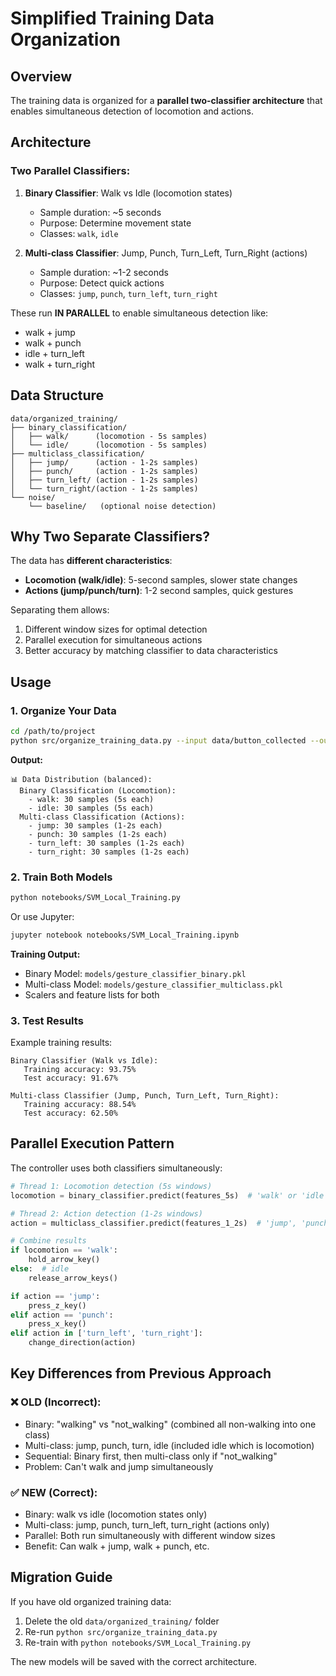 # Simplified Training Data Organization

## Overview

The training data is organized for a **parallel two-classifier architecture** that enables simultaneous detection of locomotion and actions.

## Architecture

### Two Parallel Classifiers:

1. **Binary Classifier**: Walk vs Idle (locomotion states)
   - Sample duration: ~5 seconds
   - Purpose: Determine movement state
   - Classes: `walk`, `idle`

2. **Multi-class Classifier**: Jump, Punch, Turn_Left, Turn_Right (actions)
   - Sample duration: ~1-2 seconds
   - Purpose: Detect quick actions
   - Classes: `jump`, `punch`, `turn_left`, `turn_right`

These run **IN PARALLEL** to enable simultaneous detection like:
- walk + jump
- walk + punch
- idle + turn_left
- walk + turn_right

## Data Structure

```
data/organized_training/
├── binary_classification/
│   ├── walk/      (locomotion - 5s samples)
│   └── idle/      (locomotion - 5s samples)
├── multiclass_classification/
│   ├── jump/      (action - 1-2s samples)
│   ├── punch/     (action - 1-2s samples)
│   ├── turn_left/ (action - 1-2s samples)
│   └── turn_right/(action - 1-2s samples)
└── noise/
    └── baseline/   (optional noise detection)
```

## Why Two Separate Classifiers?

The data has **different characteristics**:
- **Locomotion (walk/idle)**: 5-second samples, slower state changes
- **Actions (jump/punch/turn)**: 1-2 second samples, quick gestures

Separating them allows:
1. Different window sizes for optimal detection
2. Parallel execution for simultaneous actions
3. Better accuracy by matching classifier to data characteristics

## Usage

### 1. Organize Your Data

```bash
cd /path/to/project
python src/organize_training_data.py --input data/button_collected --output data/organized_training
```

**Output:**
```
📊 Data Distribution (balanced):
  Binary Classification (Locomotion):
    - walk: 30 samples (5s each)
    - idle: 30 samples (5s each)
  Multi-class Classification (Actions):
    - jump: 30 samples (1-2s each)
    - punch: 30 samples (1-2s each)
    - turn_left: 30 samples (1-2s each)
    - turn_right: 30 samples (1-2s each)
```

### 2. Train Both Models

```bash
python notebooks/SVM_Local_Training.py
```

Or use Jupyter:
```bash
jupyter notebook notebooks/SVM_Local_Training.ipynb
```

**Training Output:**
- Binary Model: `models/gesture_classifier_binary.pkl`
- Multi-class Model: `models/gesture_classifier_multiclass.pkl`
- Scalers and feature lists for both

### 3. Test Results

Example training results:
```
Binary Classifier (Walk vs Idle):
   Training accuracy: 93.75%
   Test accuracy: 91.67%

Multi-class Classifier (Jump, Punch, Turn_Left, Turn_Right):
   Training accuracy: 88.54%
   Test accuracy: 62.50%
```

## Parallel Execution Pattern

The controller uses both classifiers simultaneously:

```python
# Thread 1: Locomotion detection (5s windows)
locomotion = binary_classifier.predict(features_5s)  # 'walk' or 'idle'

# Thread 2: Action detection (1-2s windows)
action = multiclass_classifier.predict(features_1_2s)  # 'jump', 'punch', 'turn_left', 'turn_right', or None

# Combine results
if locomotion == 'walk':
    hold_arrow_key()
else:  # idle
    release_arrow_keys()

if action == 'jump':
    press_z_key()
elif action == 'punch':
    press_x_key()
elif action in ['turn_left', 'turn_right']:
    change_direction(action)
```

## Key Differences from Previous Approach

### ❌ OLD (Incorrect):
- Binary: "walking" vs "not_walking" (combined all non-walking into one class)
- Multi-class: jump, punch, turn, idle (included idle which is locomotion)
- Sequential: Binary first, then multi-class only if "not_walking"
- Problem: Can't walk and jump simultaneously

### ✅ NEW (Correct):
- Binary: walk vs idle (locomotion states only)
- Multi-class: jump, punch, turn_left, turn_right (actions only)
- Parallel: Both run simultaneously with different window sizes
- Benefit: Can walk + jump, walk + punch, etc.

## Migration Guide

If you have old organized training data:

1. Delete the old `data/organized_training/` folder
2. Re-run `python src/organize_training_data.py`
3. Re-train with `python notebooks/SVM_Local_Training.py`

The new models will be saved with the correct architecture.
